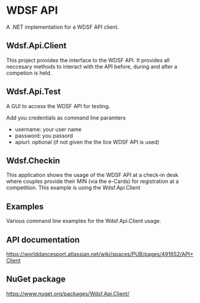 WDSF API
========

A .NET implementation for a WDSF API client.

Wdsf.Api.Client
---------------
This project provides the interface to the WDSF API. 
It provides all neccesary methods to interact with the API before, during 
and after a competion is held.

Wdsf.Api.Test
-------------
A GUI to access the WDSF API for testing.

Add you credentials as command line paramters

- username: your user name
- password: you passord
- apiurl: optional (if not given the the lice WDSF API is used)

Wdsf.Checkin
------------
This application shows the usage of the WDSF API at a check-in desk where couples 
provide their MIN (via the e-Cards) for registration at a competition.
This example is using the Wdsf.Api.Client 


Examples
--------
Various command line examples for the Wdsf.Api.Client usage.


API documentation
-----------------
https://worlddancesport.atlassian.net/wiki/spaces/PUB/pages/491652/API+Client

NuGet package
-------------
https://www.nuget.org/packages/Wdsf.Api.Client/